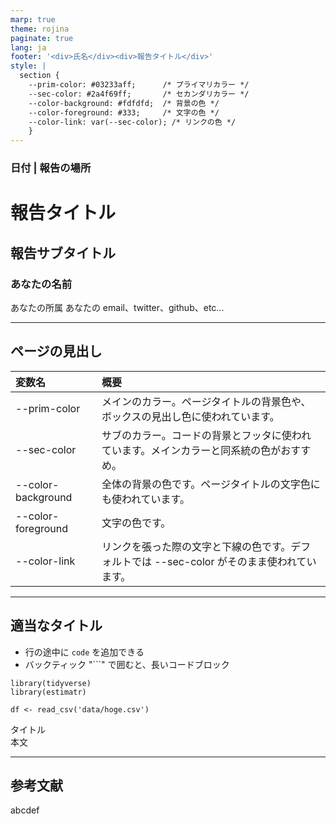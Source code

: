 ```yaml
---
marp: true
theme: rojina
paginate: true
lang: ja
footer: '<div>氏名</div><div>報告タイトル</div>'
style: |
  section {  
    --prim-color: #03233aff;      /* プライマリカラー */
    --sec-color: #2a4f69ff;       /* セカンダリカラー */
    --color-background: #fdfdfd;  /* 背景の色 */
    --color-foreground: #333;     /* 文字の色 */
    --color-link: var(--sec-color); /* リンクの色 */
    }
---
```

<!--
_class: title-page
_paginate: false
_footer: ''
-->

### 日付 | 報告の場所
# 報告タイトル
## 報告サブタイトル


<div class="author-block" markdown="1">

### あなたの名前
あなたの所属
あなたの email、twitter、github、etc...

</div>

---
<!--
_header: '**太字にすると濃くなって**、それ以外はちょっと薄いよ'
-->
## ページの見出し

| 変数名 | 概要 |
| :--- | :--- |
| --prim-color | メインのカラー。ページタイトルの背景色や、 ボックスの見出し色に使われています。|
| --sec-color | サブのカラー。コードの背景とフッタに使われています。メインカラーと同系統の色がおすすめ。 |
| --color-background | 全体の背景の色です。ページタイトルの文字色にも使われています。 |
| --color-foreground | 文字の色です。 |
| --color-link | リンクを張った際の文字と下線の色です。デフォルトでは --sec-color がそのまま使われています。 |


---
<!--
_header: '**太字にすると濃くなって**、それ以外はちょっと薄いよ'
-->

## 適当なタイトル
- 行の途中に `code` を追加できる
- バックティック "```" で囲むと、長いコードブロック

```
library(tidyverse)
library(estimatr)

df <- read_csv('data/hoge.csv')
```

  <div class="block">
    <div class="block-title">タイトル</div>
    <div class="block-content">本文</div>
  </div>

---
<!--
_class: ref
-->

## 参考文献

abcdef

